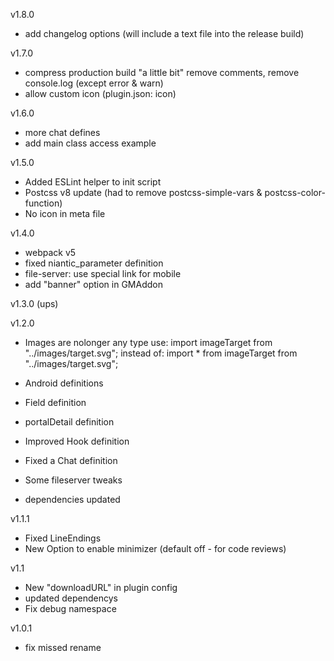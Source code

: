 v1.8.0
- add changelog options (will include a text file into the release build)

v1.7.0
- compress production build "a little bit"
  remove comments, remove console.log (except error & warn)
- allow custom icon (plugin.json: icon)

v1.6.0
- more chat defines
- add main class access example

v1.5.0
- Added ESLint helper to init script
- Postcss v8 update (had to remove postcss-simple-vars & postcss-color-function)
- No icon in meta file

v1.4.0
- webpack v5
- fixed niantic_parameter definition
- file-server: use special link for mobile
- add "banner" option in GMAddon

v1.3.0
 (ups)

v1.2.0
- Images are nolonger any type
  use:
    import imageTarget from "../images/target.svg";
  instead of:
    import * from imageTarget from "../images/target.svg";

- Android definitions
- Field definition
- portalDetail definition
- Improved Hook definition
- Fixed a Chat definition
- Some fileserver tweaks
- dependencies updated


v1.1.1
- Fixed LineEndings
- New Option to enable minimizer (default off - for code reviews)

v1.1
- New "downloadURL" in plugin config
- updated dependencys
- Fix debug namespace

v1.0.1
- fix missed rename 
